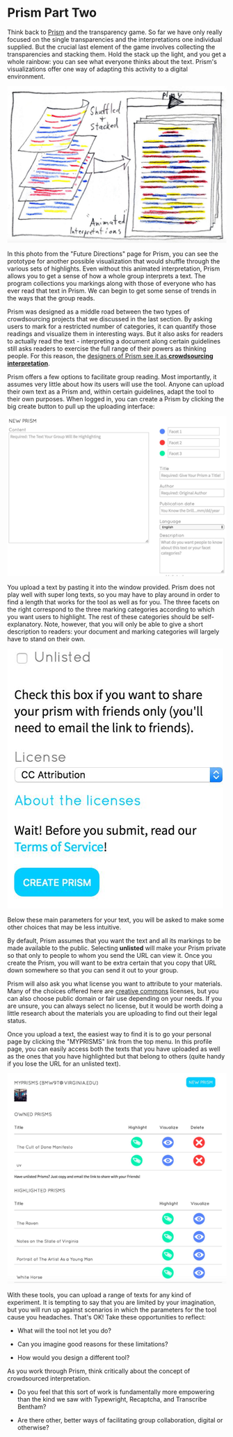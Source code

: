 # Prism Part Two

Think back to [Prism](prism.scholarslab.org) and the transparency game. So far we have only really focused on the single transparencies and the interpretations one individual supplied. But the crucial last element of the game involves collecting the transparencies and stacking them. Hold the stack up the light, and you get a whole rainbow: you can see what everyone thinks about the text. Prism's visualizations offer one way of adapting this activity to a digital environment.

![prism transparencies stacked](/assets/crowdsourcing/prism-future-stacked.jpg)

In this photo from the "Future Directions" page for Prism, you can see the prototype for another possible visualization that would shuffle through the various sets of highlights. Even without this animated interpretation, Prism allows you to get a sense of how a whole group interprets a text. The program collections you markings along with those of everyone who has ever read that text in Prism. We can begin to get some sense of trends in the ways that the group reads.

Prism was designed as a middle road between the two types of crowdsourcing projects that we discussed in the last section. By asking users to mark for a restricted number of categories, it can quantify those readings and visualize them in interesting ways. But it also asks for readers to actually read the text - interpreting a document along certain guidelines still asks readers to exercise the full range of their powers as thinking people. For this reason, the [designers of Prism see it as ](http://llc.oxfordjournals.org/content/early/2014/07/08/llc.fqu030.full?keytype=ref&ijkey=4zaX5fIvQwiLhIJ)**[crowdsourcing interpretation](http://llc.oxfordjournals.org/content/early/2014/07/08/llc.fqu030.full?keytype=ref&ijkey=4zaX5fIvQwiLhIJ)**.

Prism offers a few options to facilitate group reading. Most importantly, it assumes very little about how its users will use the tool. Anyone can upload their own text as a Prism and, within certain guidelines, adapt the tool to their own purposes. When logged in, you can create a Prism by clicking the big create button to pull up the uploading interface:

![prism creation interface](/assets/crowdsourcing/prism-create-one.jpg)

You upload a text by pasting it into the window provided. Prism does not play well with super long texts, so you may have to play around in order to find a length that works for the tool as well as for you. The three facets on the right correspond to the three marking categories according to which you want users to highlight. The rest of these categories should be self-explanatory. Note, however, that you will only be able to give a short description to readers: your document and marking categories will largely have to stand on their own.

<img src="/assets/crowdsourcing/prism-create-two.jpg" alt="listed vs unlisted prism interface" class="img-right">

Below these main parameters for your text, you will be asked to make some other choices that may be less intuitive.

By default, Prism assumes that you want the text and all its markings to be made available to the public. Selecting **unlisted** will make your Prism private so that only to people to whom you send the URL can view it. Once you create the Prism, you will want to be extra certain that you copy that URL down somewhere so that you can send it out to your group.

Prism will also ask you what license you want to attribute to your materials. Many of the choices offered here are [creative commons](https://creativecommons.org/) licenses, but you can also choose public domain or fair use depending on your needs. If you are unsure, you can always select no license, but it would be worth doing a little research about the materials you are uploading to find out their legal status.

Once you upload a text, the easiest way to find it is to go your personal page by clicking the "MYPRISMS" link from the top menu. In this profile page, you can easily access both the texts that you have uploaded as well as the ones that you have highlighted but that belong to others \(quite handy if you lose the URL for an unlisted text\).

![myprisms page](/assets/crowdsourcing/prism-myprisms.jpg)

With these tools, you can upload a range of texts for any kind of experiment. It is tempting to say that you are limited by your imagination, but you will run up against scenarios in which the parameters for the tool cause you headaches. That's OK! Take these opportunities to reflect:

* What will the tool not let you do?

* Can you imagine good reasons for these limitations?

* How would you design a different tool?


As you work through Prism, think critically about the concept of crowdsourced interpretation.

* Do you feel that this sort of work is fundamentally more empowering than the kind we saw with Typewright, Recaptcha, and Transcribe Bentham?

* Are there other, better ways of facilitating group collaboration, digital or otherwise?



